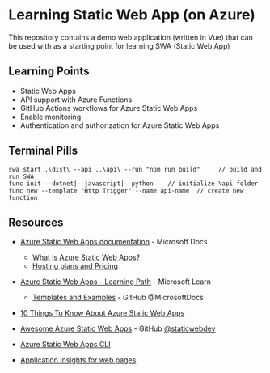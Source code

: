 # Learning Static Web App (on Azure)

This repository contains a demo web application (written in Vue) that can be used with as a starting point for learning SWA (Static Web App) 

## Learning Points
* Static Web Apps
* API support with Azure Functions
* GitHub Actions workflows for Azure Static Web Apps
* Enable monitoring
* Authentication and authorization for Azure Static Web Apps

## Terminal Pills
    swa start .\dist\ --api ..\api\ --run "npm run build"     // build and run SWA
    func init --dotnet|--javascript|--python    // initialize \api folder
    func new --template "Http Trigger" --name api-name  // create new function


## Resources

* [Azure Static Web Apps documentation](https://docs.microsoft.com/en-us/azure/static-web-apps/) - Microsoft Docs
    * [What is Azure Static Web Apps?](https://docs.microsoft.com/en-us/azure/static-web-apps/overview)
    * [Hosting plans and Pricing](https://azure.microsoft.com/en-us/pricing/details/app-service/static/)


* [Azure Static Web Apps - Learning Path](https://docs.microsoft.com/en-us/learn/paths/azure-static-web-apps/) - Microsoft Learn
    * [Templates and Examples](https://github.com/MicrosoftDocs?q=staticwebapp) - GitHub @MicrosoftDocs

* [10 Things To Know About Azure Static Web Apps](https://dev.to/azure/10-things-to-know-about-azure-static-web-apps-3n4i)
* [Awesome Azure Static Web Apps](https://github.com/staticwebdev/awesome-azure-static-web-apps) - GitHub [@staticwebdev](https://github.com/staticwebdev)
* [Azure Static Web Apps CLI](https://github.com/Azure/static-web-apps-cli)
* [Application Insights for web pages](https://docs.microsoft.com/en-us/azure/azure-monitor/app/javascript)


